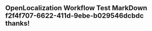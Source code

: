 <properties
ms.topic="hero-topic"
ms.test1="hero-topic"
ms.test2="test"/>

## OpenLocalization Workflow Test MarkDown f2f4f707-6622-411d-9ebe-b029546dcbdc thanks!
